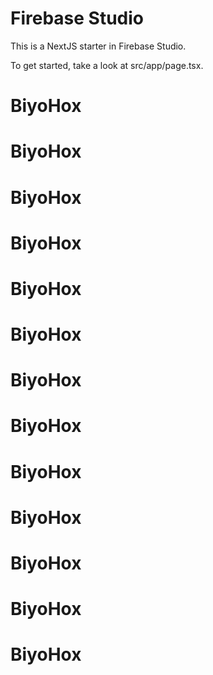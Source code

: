 # Firebase Studio

This is a NextJS starter in Firebase Studio.

To get started, take a look at src/app/page.tsx.
# BiyoHox
# BiyoHox
# BiyoHox
# BiyoHox
# BiyoHox
# BiyoHox
# BiyoHox
# BiyoHox
# BiyoHox
# BiyoHox
# BiyoHox
# BiyoHox
# BiyoHox
